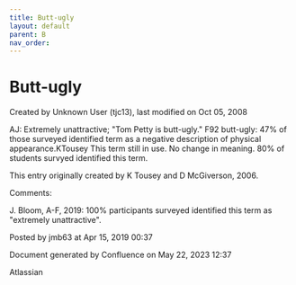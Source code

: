 ```yaml
---
title: Butt-ugly
layout: default
parent: B
nav_order:
---
```


# Butt-ugly

Created by  Unknown User (tjc13), last modified on Oct 05, 2008

AJ: Extremely unattractive; &quot;Tom Petty is butt-ugly.&quot; F92 butt-ugly: 47% of those surveyed identified term as a negative description of physical appearance.KTousey This term still in use. No change in meaning. 80% of students survyed identified this term.

This entry originally created by K Tousey and D McGiverson, 2006.

Comments:

J. Bloom, A-F, 2019: 100% participants surveyed identified this term as &quot;extremely unattractive&quot;. 

Posted by jmb63 at Apr 15, 2019 00:37

Document generated by Confluence on May 22, 2023 12:37

Atlassian
